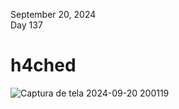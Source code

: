 September 20, 2024<br>
Day 137<br>

<h1>h4ched</h1>

![Captura de tela 2024-09-20 200119](https://github.com/user-attachments/assets/216a1313-afd9-4d8e-ab25-d71539f52951)

